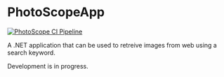 # PhotoScopeApp
[![PhotoScope CI Pipeline](https://github.com/gautamvr/PhotoScopeApp/actions/workflows/dotnet-desktop.yml/badge.svg)](https://github.com/gautamvr/PhotoScopeApp/actions/workflows/dotnet-desktop.yml)

A .NET application that can be used to retreive images from web using a search keyword. 

Development is in progress.

